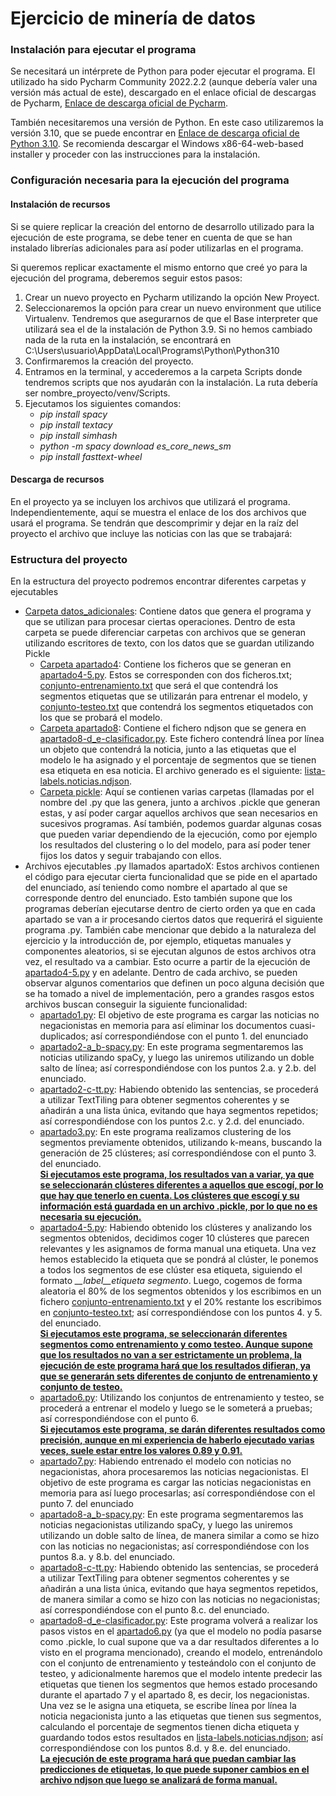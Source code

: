 # Ejercicio de minería de datos

<h3>Instalación para ejecutar el programa </h3>
<p>Se necesitará un intérprete de Python para poder ejecutar el programa. El utilizado ha sido Pycharm Community 2022.2.2 (aunque debería valer una versión más actual de este), descargado en el enlace oficial de descargas de Pycharm, <a href="https://www.jetbrains.com/pycharm/download/#section=windows">Enlace de descarga oficial de Pycharm</a>.</p>
<p>También necesitaremos una versión de Python. En este caso utilizaremos la versión 3.10, que se puede encontrar en <a href="https://www.python.org/downloads/release/python-3100/">Enlace de descarga oficial de Python 3.10</a>. Se recomienda descargar el Windows x86-64-web-based installer y proceder con las instrucciones para la instalación.</p>



<h3>Configuración necesaria para la ejecución del programa</h3>

<h4>Instalación de recursos</h4>
<p>Si se quiere replicar la creación del entorno de desarrollo utilizado para la ejecución de este programa, se debe tener en cuenta de que se han instalado librerías adicionales para así poder utilizarlas en el programa.</p>


<p>Si queremos replicar exactamente el mismo entorno que creé yo para la ejecución del programa, deberemos seguir estos pasos:</p>
<ol>
  <li>Crear un nuevo proyecto en Pycharm utilizando la opción New Proyect.</li>
  <li>Seleccionaremos la opción para crear un nuevo environment que utilice Virtualenv. Tendremos que asegurarnos de que el Base interpreter que utilizará sea el de la instalación de Python 3.9. Si no hemos cambiado nada de la ruta en la instalación, se encontrará en C:\Users\usuario\AppData\Local\Programs\Python\Python310</li>
  <li>Confirmaremos la creación del proyecto.</li>
  <li>Entramos en la terminal, y accederemos a la carpeta Scripts donde tendremos scripts que nos ayudarán con la instalación. La ruta debería ser nombre_proyecto/venv/Scripts.</li>
  <li>Ejecutamos los siguientes comandos:
    <ul>
      <li><i>pip install spacy</i></li>
      <li><i>pip install textacy</i></li>
      <li><i>pip install simhash</i></li>
      <li><i>python -m spacy download es_core_news_sm</i></li>
      <li><i>pip install fasttext-wheel</i></li>
    </ul>
  </li>
</ol>

<h4>Descarga de recursos</h4>
<p>En el proyecto ya se incluyen los archivos que utilizará el programa. Independientemente, aquí se muestra el enlace de los dos archivos que usará el programa. Se tendrán que descomprimir y dejar en la raíz del proyecto el archivo que incluye las noticias con las que se trabajará: </p>

<h3>Estructura del proyecto</h3>
<p>En la estructura del proyecto podremos encontrar diferentes carpetas y ejecutables</p>
<ul>
  <li><a href = "https://github.com/uo269412/mineria-datos/tree/main/datos_adicionales">Carpeta datos_adicionales</a>: Contiene datos que genera el programa y que se utilizan para procesar ciertas operaciones. Dentro de esta carpeta se puede diferenciar carpetas con archivos que se generan utilizando escritores de texto, con los datos que se guardan utilizando Pickle
  <ul>
  <li><a href = "https://github.com/uo269412/mineria-datos/tree/main/datos_adicionales/apartado4">Carpeta apartado4</a>: Contiene los ficheros que se generan en <a href = "https://github.com/uo269412/mineria-datos/blob/main/apartado4-5.py">apartado4-5.py</a>. Estos se corresponden con dos ficheros.txt; <a href = "https://github.com/uo269412/mineria-datos/blob/main/datos_adicionales/apartado4/conjunto-entrenamiento.txt">conjunto-entrenamiento.txt</a> que será el que contendrá los segmentos etiquetas que se utilizarán para entrenar el modelo, y <a href = "https://github.com/uo269412/mineria-datos/blob/main/datos_adicionales/apartado4/conjunto-testeo.txt">conjunto-testeo.txt</a> que contendrá los segmentos etiquetados con los que se probará el modelo.</li>
  
  <li><a href = "https://github.com/uo269412/mineria-datos/tree/main/datos_adicionales/apartado8">Carpeta apartado8</a>: Contiene el fichero ndjson que se genera en <a href = "https://github.com/uo269412/mineria-datos/blob/main/apartado8-d_e-clasificador.py">apartado8-d_e-clasificador.py</a>. Este fichero contendrá línea por línea un objeto que contendrá la noticia, junto a las etiquetas que el modelo le ha asignado y el porcentaje de segmentos que se tienen esa etiqueta en esa noticia. El archivo generado es el siguiente: <a href = "https://github.com/uo269412/mineria-datos/blob/main/datos_adicionales/apartado8/lista-labels.noticias.ndjson">lista-labels.noticias.ndjson</a>.</li>
    
  <li><a href = "https://github.com/uo269412/mineria-datos/tree/main/datos_adicionales/pickle">Carpeta pickle</a>: Aquí se contienen varias carpetas (llamadas por el nombre del .py que las genera, junto a archivos .pickle que generan estas, y así poder cargar aquellos archivos que sean necesarios en sucesivos programas. Así también, podemos guardar algunas cosas que pueden variar dependiendo de la ejecución, como por ejemplo los resultados del clustering o lo del modelo, para así poder tener fijos los datos y seguir trabajando con ellos.</li>
  </ul>  
  </li>
   
  <li>Archivos ejecutables .py llamados apartadoX: Estos archivos contienen el código para ejecutar cierta funcionalidad que se pide en el apartado del enunciado, así teniendo como nombre el apartado al que se corresponde dentro del enunciado. Esto también supone que los programas deberían ejecutarse dentro de cierto orden ya que en cada apartado se van a ir procesando ciertos datos que requerirá el siguiente programa .py. También cabe mencionar que debido a la naturaleza del ejercicio y la introducción de, por ejemplo, etiquetas manuales y componentes aleatorios, si se ejecutan algunos de estos archivos otra vez, el resultado va a cambiar. Esto ocurre a partir de la ejecución de <a href = "https://github.com/uo269412/mineria-datos/blob/main/apartado4-5.py">apartado4-5.py</a> y en adelante. Dentro de cada archivo, se pueden observar algunos comentarios que definen un poco alguna decisión que se ha tomado a nivel de implementación, pero a grandes rasgos estos archivos buscan conseguir la siguiente funcionalidad:
    <ul>
      <li><a href = "https://github.com/uo269412/mineria-datos/blob/main/apartado1.py">apartado1.py</a>: El objetivo de este programa es cargar las noticias no negacionistas en memoria para así eliminar los documentos cuasi-duplicados; así correspondiéndose con el punto 1. del enunciado</li>
      <li><a href = "https://github.com/uo269412/mineria-datos/blob/main/apartado2-a_b-spacy.py">apartado2-a_b-spacy.py</a>: En este programa segmentaremos las noticias utilizando spaCy, y luego las uniremos utilizando un doble salto de línea; así correspondiéndose con los puntos 2.a. y 2.b. del enunciado.</li>      
      <li><a href = "https://github.com/uo269412/mineria-datos/blob/main/apartado2-c-tt.py">apartado2-c-tt.py</a>: Habiendo obtenido las sentencias, se procederá a utilizar TextTiling para obtener segmentos coherentes y se añadirán a una lista única, evitando que haya segmentos repetidos; así correspondiéndose con los puntos 2.c. y 2.d. del enunciado.</li>      
      <li><a href = "https://github.com/uo269412/mineria-datos/blob/main/apartado3.py">apartado3.py</a>: En este programa realizamos clustering de los segmentos previamente obtenidos, utilizando k-means, buscando la generación de 25 clústeres; así correspondiéndose con el punto 3. del enunciado.<br><b><ins>Si ejecutamos este programa, los resultados van a variar, ya que se seleccionarán clústeres diferentes a aquellos que escogí, por lo que hay que tenerlo en cuenta. Los clústeres que escogí y su información está guardada en un archivo .pickle, por lo que no es necesaria su ejecución.</ins></b></li>   
      <li><a href = "https://github.com/uo269412/mineria-datos/blob/main/apartado4-5.py">apartado4-5.py</a>: Habiendo obtenido los clústeres y analizando los segmentos obtenidos, decidimos coger 10 clústeres que parecen relevantes y les asignamos de forma manual una etiqueta. Una vez hemos establecido la etiqueta que se pondrá al clúster, le ponemos a todos los segmentos de ese clúster esa etiqueta, siguiendo el formato <i>__label__etiqueta segmento</i>. Luego, cogemos de forma aleatoria el 80% de los segmentos obtenidos y los escribimos en un fichero <a href = "https://github.com/uo269412/mineria-datos/blob/main/datos_adicionales/apartado4/conjunto-entrenamiento.txt">conjunto-entrenamiento.txt</a> y el 20% restante los escribimos en <a href = "https://github.com/uo269412/mineria-datos/blob/main/datos_adicionales/apartado4/conjunto-testeo.txt">conjunto-testeo.txt</a>; así correspondiéndose con los puntos 4. y 5. del enunciado. <br> <b><ins>Si ejecutamos este programa, se seleccionarán diferentes segmentos como entrenamiento y como testeo. Aunque supone que los resultados no van a ser estrictamente un problema, la ejecución de este programa hará que los resultados difieran, ya que se generarán sets diferentes de conjunto de entrenamiento y conjunto de testeo.</ins></b></li>    
 <li><a href = "https://github.com/uo269412/mineria-datos/blob/main/apartado6.py">apartado6.py</a>: Utilizando los conjuntos de entrenamiento y testeo, se procederá a entrenar el modelo y luego se le someterá a pruebas; así correspondiéndose con el punto 6. <br> <b><ins>Si ejecutamos este programa, se darán diferentes resultados como precisión, aunque en mi experiencia de haberlo ejecutado varias veces, suele estar entre los valores 0.89 y 0.91.</ins></b></li>    
  <li><a href = "https://github.com/uo269412/mineria-datos/blob/main/apartado7.py">apartado7.py</a>: Habiendo entrenado el modelo con noticias no negacionistas, ahora procesaremos las noticias negacionistas. El objetivo de este programa es cargar las noticias negacionistas en memoria para así luego procesarlas; así correspondiéndose con el punto 7. del enunciado</li>
 <li><a href = "https://github.com/uo269412/mineria-datos/blob/main/apartado8-a_b-spacy.py">apartado8-a_b-spacy.py</a>: En este programa segmentaremos las noticias negacionistas utilizando spaCy, y luego las uniremos utilizando un doble salto de línea, de manera similar a como se hizo con las noticias no negacionistas; así correspondiéndose con los puntos 8.a. y 8.b. del enunciado.</li> 
 <li><a href = "https://github.com/uo269412/mineria-datos/blob/main/apartado8-c-tt.py">apartado8-c-tt.py</a>: Habiendo obtenido las sentencias, se procederá a utilizar TextTiling para obtener segmentos coherentes y se añadirán a una lista única, evitando que haya segmentos repetidos, de manera similar a como se hizo con las noticias no negacionistas; así correspondiéndose con el punto 8.c. del enunciado.</li>       
  <li><a href = "https://github.com/uo269412/mineria-datos/blob/main/apartado8-d_e-clasificador.py">apartado8-d_e-clasificador.py</a>: Este programa volverá a realizar los pasos vistos en el <a href = "https://github.com/uo269412/mineria-datos/blob/main/apartado6.py">apartado6.py</a> (ya que el modelo no podía pasarse como .pickle, lo cual supone que va a dar resultados diferentes a lo visto en el programa mencionado), creando el modelo, entrenándolo con el conjunto de entrenamiento y testeándolo con el conjunto de testeo, y adicionalmente haremos que el modelo intente predecir las etiquetas que tienen los segmentos que hemos estado procesando durante el apartado 7 y el apartado 8, es decir, los negacionistas. Una vez se le asigna una etiqueta, se escribe línea por línea la noticia negacionista junto a las etiquetas que tienen sus segmentos, calculando el porcentaje de segmentos tienen dicha etiqueta y guardando todos estos resultados en <a href = "https://github.com/uo269412/mineria-datos/blob/main/datos_adicionales/apartado8/lista-labels.noticias.ndjson">lista-labels.noticias.ndjson</a>; así correspondiéndose con los puntos 8.d. y 8.e. del enunciado. <br> <b><ins>La ejecución de este programa hará que puedan cambiar las predicciones de etiquetas, lo que puede suponer cambios en el archivo ndjson que luego se analizará de forma manual.</ins></b></li> 
    </ul>
  </li>
</ul>

